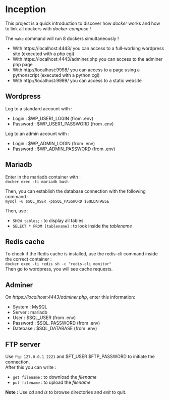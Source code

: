 # Inception

This project is a quick introduction to discover how *docker* works and how to link all dockers with *docker-compose* !

The `make` command will run 8 dockers simultaneously !

- With https://localhost:4443/ you can access to a full-working wordpress site (executed with a php cgi)
- With https://localhost:4443/adminer.php you can access to the adminer php page
- With http://localhost:9998/ you can access to a page using a pythonscript (executed with a python cgi)
- With http://localhost:9999/ you can access to a static website

## Wordpress

Log to a standard account with :
- Login : $WP_USER1_LOGIN (from .env)
- Password : $WP_USER1_PASSWORD (from .env)

Log to an admin account with :
- Login : $WP_ADMIN_LOGIN (from .env)
- Password : $WP_ADMIN_PASSWORD (from .env)

## Mariadb

Enter in the mariadb container with :  
```docker exec -ti mariadb bash```  

Then, you can establish the database connection with the following command :  
```mysql -u $SQL_USER -p$SQL_PASSWORD $SQLDATABSE``` 

Then, use :
- `SHOW tables;` : to display all tables
- `SELECT * FROM [tablename]` : to look inside the *tablename*

## Redis cache

To check if the Redis cache is installed, use the redis-cli command inside the correct container :  
```docker exec -ti redis sh -c "redis-cli monitor"```  
Then go to wordpress, you will see cache requests.

## Adminer

On *https://localhost:4443/adminer.php*, enter this information:
- System : MySQL
- Server : mariadb
- User : $SQL_USER (from .env)
- Password : $SQL_PASSWORD (from .env)
- Datebase : $SQL_DATABASE (from .env)

## FTP server

Use ```ftp 127.0.0.1 2221``` and $FT_USER $FTP_PASSWORD to initiate the connection.  
After this you can write :
- ```get filename``` : to download the *filename*
- ```put filename``` : to upload the *filename*

**Note :** Use *cd* and *ls* to browse directories and *exit* to quit.
